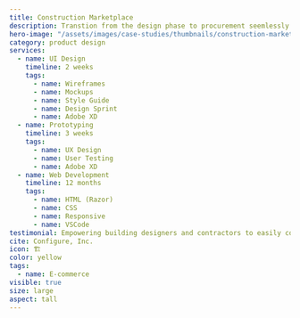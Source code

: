 ```yaml
---
title: Construction Marketplace
description: Transtion from the design phase to procurement seemlessly by applying 21st century connectivity to an old-school process
hero-image: "/assets/images/case-studies/thumbnails/construction-marketplace-thumbnail.png"
category: product design
services:
  - name: UI Design
    timeline: 2 weeks
    tags:
      - name: Wireframes
      - name: Mockups
      - name: Style Guide
      - name: Design Sprint
      - name: Adobe XD
  - name: Prototyping
    timeline: 3 weeks
    tags:
      - name: UX Design
      - name: User Testing
      - name: Adobe XD
  - name: Web Development
    timeline: 12 months
    tags:
      - name: HTML (Razor)
      - name: CSS
      - name: Responsive
      - name: VSCode
testimonial: Empowering building designers and contractors to easily compare, specify and purchase products by connecting them with local suppliers
cite: Configure, Inc.
icon: 🏗
color: yellow
tags:
  - name: E-commerce
visible: true
size: large
aspect: tall
---
```

